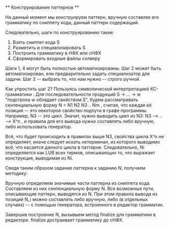 ** Конструирование паттернов **

На данный момент мы конструируем паттерн, вручную составляя его грамматику по сниппету кода, данный паттерн содержащий.

Следовательно, шаги по конструированию такие:

1) Взять сниппет кода S
2) Разметить и специализировать S
3) Построить грамматику в НФХ или сHФХ
4) Cформировать входные файлы солверу

Шаги 1, 4 могут быть полностью автоматизированы. Шаг 2 может быть автоматизирован, ели предварительно задать специализатор для задачи. Шаг 2 -- выбрать то, что нам нужно -- строго ручной.

Как упростить шаг 2? Пользуясь символической интерпретацией КС-грамматики : Для последовательности продукций S -> ... -> w "подстрока w обладает свойством S", будем
рассматривать сентенциальную форму N = N1 N2 N3 .. Nm , считая, что каждая её позиция -- это некоторое свойство подпути в графе программы.
Например, N3 -- это цикл. Значит, нужно выводить цикл из N3: N3 --> .. --> X^n , и правила для его вывода нужно составлять либо вручную, либо использовать генератор. 

Всё, что будет происходить в правилах выше N3, свойства цикла X^n не определяет, иначе следует искать нетерминал, из которого выводимо всё, что касается данного цикла в паттерне.
Следовательно, Ni определяется как LUB всех термов, описывающих то, что выражает конструкция, выводимая из Ni.

Сведя таким образом задание паттерна к заданию N, получаем методику:

Вручную определяем значимые части паттерна из сниппета кода. Составляем из них сентенциальную форму N. Все возможные пути, описывающие паттерн, выводятся из N.
При этом правила вывода из позиций N_i можно составлять либо вручную, либо (в отдельных случаях) -- c помощью генератора, встроенного в редактор грамматик.

Завершив построение N, вызывыем метод finalize для грамматики в редакторе. finalize достраивает грамматику до сНФХ.
